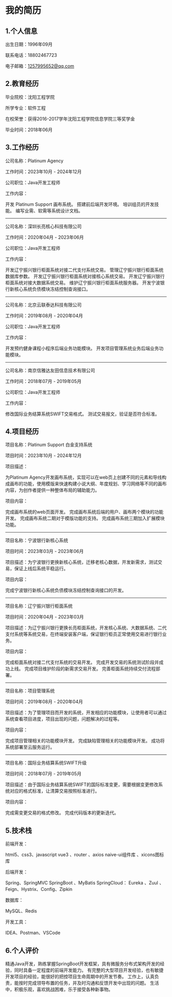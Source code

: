 # 我的简历

## 1.个人信息

出生日期：1996年09月

联系电话：18802467723

电子邮箱：1257995652@qq.com

## 2.教育经历

毕业院校：沈阳工程学院

所学专业：软件工程

在校荣誉：获得2016-2017学年沈阳工程学院信息学院三等奖学金

毕业时间：2018年06月

## 3.工作经历

公司名称：Platinum Agency

工作时间：2023年10月 - 2024年12月

公司职位：Java开发工程师

工作内容：

开发 Platinum Support 画布系统。
搭建前后端开发环境。
培训组员的开发技能。
编写业需、软需等系统设计文档。

---

公司名称：深圳长亮核心科技有限公司

工作时间：2020年04月 - 2023年06月

公司职位：Java开发工程师

工作内容：

开发辽宁振兴银行柜面系统对接二代支付系统交易。
管理辽宁振兴银行柜面系统数据库参数。
开发辽宁振兴银行柜面系统对接核心系统交易。
开发辽宁振兴银行柜面系统对接大数据系统交易。
维护辽宁振兴银行柜面系统服务器。
开发宁波银行新核心系统负债模块冻结控制查询接口。

---

公司名称：北京云联泰达科技有限公司

工作时间：2019年08月 - 2020年04月

公司职位：Java开发工程师

工作内容：

开发预约健身课程小程序后端业务功能模块。
开发项目管理系统业务后端业务功能模块。

---

公司名称：南京信雅达友田信息技术有限公司

工作时间：2018年07月 - 2019年05月

公司职位：Java开发工程师

工作内容：

修改国际业务结算系统SWIFT交易格式。
测试交易报文，验证是否符合标准。

## 4.项目经历

项目名称：Platinum Support 白金支持系统

项目时间：2023年10月 - 2024年12月

项目描述：

为Platinum Agency开发画布系统，实现可以在web页上创建不同的元素和导线构成画布的功能，使用模版来快速构建小说大纲、年度规划、学习网络等不同的画布内容，为创作者提供一种整体布局的辅助能力。

项目内容：

完成画布系统的web页面开发。
完成画布系统后端的用户、画布两个模块的功能开发。
完成画布系统二期对于模版功能的支持。
完成画布系统三期加入扩展模块功能。

---

项目名称：宁波银行新核心系统

项目时间：2023年03月 - 2023年06月

项目描述：为宁波银行更换新核心系统，迁移老核心数据，开发新需求，测试交易，保证上线后系统平稳运行。

项目内容：

完成宁波银行新核心系统负债模块冻结控制查询接口的开发。

---

项目名称：辽宁振兴银行柜面系统

项目时间：2020年04月 - 2023年03月

项目描述：为辽宁振兴银行更换长亮柜面系统，开发核心系统、大数据系统、二代支付系统等系统交易，在终端安装客户端，保证银行柜员正常使用交易进行银行业务。

项目内容：

完成柜面系统对接二代支付系统的交易开发。 
完成开发交易的系统测试阶段并成功上线。 
完成项目维护阶段的新需求交易开发。 
完善柜面系统持续交付流程部署。

---

项目名称：项目管理系统

项目时间：2019年08月 - 2020年04月

项目描述：为了管理项目而开发的系统，开发相应的功能模块，让使用者可以通过系统查看项目进度，项目出现的问题，问题解决的过程等。

项目内容：

完成项目管理相关的功能模块开发。 
完成缺陷管理相关的功能模块开发。
成功将系统部署至云服务运行。

---

项目名称：国际业务结算系统SWIFT升级

项目时间：2018年07月 - 2019年05月

项目描述：由于国际业务结算系统SWIFT的国际标准变更，需要根据变更修改系统对应的格式标准，让清算交易按照标准进行。

项目内容：

完成需变更交易的格式修改。 
完成代码版本的更新迭代。

## 5.技术栈

前端开发：

html5、css3、javascript
vue3 、router 、axios 
naive-ui组件库 、xicons图标库

后端开发：

Spring、SpringMVC
SpringBoot  、MyBatis
SpringCloud：
Eureka 、Zuul 、Feign、Hystrix、Config、Zipkin

数据库：

MySQL、Redis

开发工具：

IDEA、Postman、VSCode

## 6.个人评价

精通Java开发，熟练掌握SpringBoot开发框架，具有微服务分布式架构开发的经验，同时具备一定程度的前端开发能力。
有完整的大型项目开发经验，也有敏捷开发项目的经验，能很好的把控项目生命周期中的开发节奏。
工作上，认真负责，能按时完成领导布置的任务，并及时沟通和反馈开发中出现的问题。
生活中，积极乐观，喜欢挑战困难，乐于接受各种新事物。









